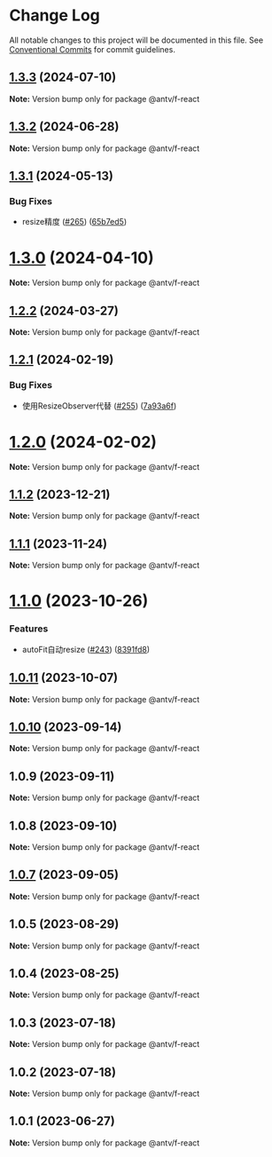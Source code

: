 # Change Log

All notable changes to this project will be documented in this file.
See [Conventional Commits](https://conventionalcommits.org) for commit guidelines.

## [1.3.3](https://github.com/antvis/f2/compare/v1.3.2...v1.3.3) (2024-07-10)

**Note:** Version bump only for package @antv/f-react





## [1.3.2](https://github.com/antvis/f2/compare/v1.3.1...v1.3.2) (2024-06-28)

**Note:** Version bump only for package @antv/f-react





## [1.3.1](https://github.com/antvis/f2/compare/v1.3.0...v1.3.1) (2024-05-13)


### Bug Fixes

* resize精度 ([#265](https://github.com/antvis/f2/issues/265)) ([65b7ed5](https://github.com/antvis/f2/commit/65b7ed5fecffafd4877a9ec8c2f1ee6e6a74fb20))





# [1.3.0](https://github.com/antvis/f2/compare/v1.2.2...v1.3.0) (2024-04-10)

**Note:** Version bump only for package @antv/f-react





## [1.2.2](https://github.com/antvis/f2/compare/v1.2.1...v1.2.2) (2024-03-27)

**Note:** Version bump only for package @antv/f-react





## [1.2.1](https://github.com/antvis/f2/compare/v1.2.0...v1.2.1) (2024-02-19)


### Bug Fixes

* 使用ResizeObserver代替 ([#255](https://github.com/antvis/f2/issues/255)) ([7a93a6f](https://github.com/antvis/f2/commit/7a93a6f126ff3afd17f29683d9bcfab8a951ac70))





# [1.2.0](https://github.com/antvis/f2/compare/v1.1.2...v1.2.0) (2024-02-02)

**Note:** Version bump only for package @antv/f-react





## [1.1.2](https://github.com/antvis/f2/compare/v1.1.1...v1.1.2) (2023-12-21)

**Note:** Version bump only for package @antv/f-react





## [1.1.1](https://github.com/antvis/f2/compare/v1.1.0...v1.1.1) (2023-11-24)

**Note:** Version bump only for package @antv/f-react





# [1.1.0](https://github.com/antvis/f2/compare/v1.0.12...v1.1.0) (2023-10-26)


### Features

* autoFit自动resize ([#243](https://github.com/antvis/f2/issues/243)) ([8391fd8](https://github.com/antvis/f2/commit/8391fd861d635407a3e0953842c0d2087d3ac6be))





## [1.0.11](https://github.com/antvis/f2/compare/v1.0.10...v1.0.11) (2023-10-07)

**Note:** Version bump only for package @antv/f-react





## [1.0.10](https://github.com/antvis/f2/compare/v1.0.9...v1.0.10) (2023-09-14)

**Note:** Version bump only for package @antv/f-react





## 1.0.9 (2023-09-11)

**Note:** Version bump only for package @antv/f-react





## 1.0.8 (2023-09-10)

**Note:** Version bump only for package @antv/f-react





## [1.0.7](https://github.com/antvis/f2/compare/v1.0.6...v1.0.7) (2023-09-05)

**Note:** Version bump only for package @antv/f-react





## 1.0.5 (2023-08-29)

**Note:** Version bump only for package @antv/f-react





## 1.0.4 (2023-08-25)

**Note:** Version bump only for package @antv/f-react





## 1.0.3 (2023-07-18)

**Note:** Version bump only for package @antv/f-react





## 1.0.2 (2023-07-18)

**Note:** Version bump only for package @antv/f-react





## 1.0.1 (2023-06-27)

**Note:** Version bump only for package @antv/f-react
